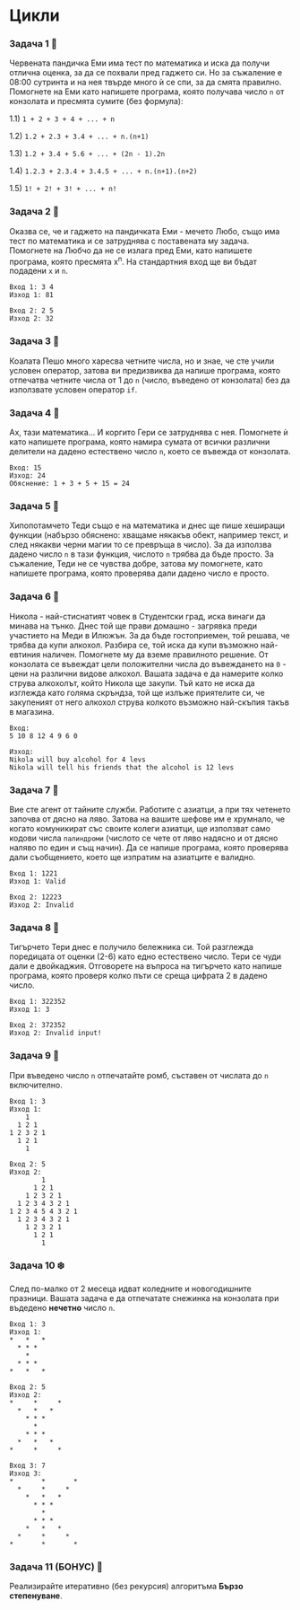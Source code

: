 # Цикли

### Задача 1 :panda_face:	
Червената пандичка Еми има тест по математика и иска да получи отлична оценка, за да се похвали пред гаджето си. Но за съжаление е 08:00 сутринта и на нея твърде много ѝ се спи, за да смята правилно. Помогнете на Еми като напишете  програма, която получава число `n` от конзолата и пресмята сумите (без формула):

1.1) `1 + 2 + 3 + 4 + ... + n`

1.2) `1.2 + 2.3 + 3.4 + ... + n.(n+1)`

1.3) `1.2 + 3.4 + 5.6 + ... + (2n - 1).2n`

1.4) `1.2.3 + 2.3.4 + 3.4.5 + ... + n.(n+1).(n+2)`

1.5) `1! + 2! + 3! + ... + n!`

### Задача 2 :bear:
Оказва се, че и гаджето на пандичката Еми -  мечето Любо, също има тест по математика и се затруднява с поставената му задача. Помогнете на Любчо да не се излага пред Еми, като напишете програма, която пресмята x<sup>n</sup>. На стандартния вход ще ви бъдат подадени `x` и `n`.
```
Вход 1: 3 4
Изход 1: 81

Вход 2: 2 5
Изход 2: 32
```

### Задача 3 :koala:
Коалата Пешо много харесва четните числа, но и знае, че сте учили условен оператор, затова ви предизвиква да напише програма, която отпечатва четните числа от 1 до `n` (число, въведено от конзолата) без да използвате условен оператор `if`.

### Задача 4 :dog:
Ах, тази математика... И коргито Гери се затруднява с нея. Помогнете ѝ като  напишете програма, която намира сумата от всички различни делители на дадено естествено число `n`, което се въвежда от конзолата.

```
Вход: 15
Изход: 24
Обяснение: 1 + 3 + 5 + 15 = 24
```

### Задача 5 :hippopotamus:
Хипопотамчето Теди също е на математика и днес ще пише хеширащи функции (набързо обяснено: хващаме някакъв обект, например текст, и след някакви черни магии то се превръща в число). За да използва дадено число `n` в тази функция, числото `n` трябва да бъде просто. За съжаление, Теди не се чувства добре, затова му помогнете, като напишете програма, която проверява дали дадено число е просто.

### Задача 6 :tumbler_glass:	
Никола - най-стиснатият човек в Студентски град, иска винаги да минава на тънко. Днес той ще прави домашно - загрявка преди участието на Меди в Илюжън. За да бъде гостоприемен, той решава, че трябва да купи алкохол. Разбира се, той иска да купи възможно най-евтиния наличен. Помогнете му да вземе правилното решение. От конзолата се въвеждат цели положителни числа до въвеждането на `0` - цени на различни видове алкохол. Вашата задача е да намерите колко струва алкохолът, който Никола ще закупи. Тъй като не иска да изглежда като голяма скръндза, той ще излъже приятелите си, че закупеният от него алкохол струва колкото възможно най-скъпия такъв в магазина.

```
Вход:
5 10 8 12 4 9 6 0

Изход:
Nikola will buy alcohol for 4 levs
Nikola will tell his friends that the alcohol is 12 levs
```

### Задача 7 :bento:	
Вие сте агент от тайните служби. Работите с азиатци, а при тях четенето започва от дясно на ляво. Затова на вашите шефове им е хрумнало, че когато комуникират със своите колеги азиатци, ще използват само кодови числа `палиндроми` (числото се чете от ляво надясно и от дясно наляво по един и същ начин). Да се напише програма, която проверява дали съобщението, което ще изпратим на азиатците е валидно. 
```
Вход 1: 1221
Изход 1: Valid

Вход 2: 12223
Изход 2: Invalid
```

### Задача 8 :tiger:	
Тигърчето Тери днес е получило бележника си. Той разглежда поредицата от оценки (2-6) като едно естествено число. Тери се чуди дали е двойкаджия.  Отговорете на въпроса на тигърчето като  напише програма, която проверя колко пъти се среща цифрата 2 в дадено число.
```
Вход 1: 322352
Изход 1: 3

Вход 2: 372352
Изход 2: Invalid input!
```

### Задача 9 :large_orange_diamond:
При въведено число `n` отпечатайте ромб, съставен от числата до `n` включително.
```
Вход 1: 3
Изход 1:
    1
  1 2 1
1 2 3 2 1
  1 2 1
    1

Вход 2: 5
Изход 2:
        1
      1 2 1
    1 2 3 2 1
  1 2 3 4 3 2 1
1 2 3 4 5 4 3 2 1
  1 2 3 4 3 2 1
    1 2 3 2 1
      1 2 1
        1
```

### Задача 10 :snowflake:
След по-малко от 2 месеца идват коледните и новогодишните празници. Вашата задача е да отпечатате снежинка на конзолата при въдедено <b>нечетно</b> число `n`.
```
Вход 1: 3
Изход 1:
*   *   *
  * * *
    *
  * * *
*   *   *

Вход 2: 5
Изход 2:
*     *     *
  *   *   *
    * * *
      *
    * * *
  *   *   *
*     *     *

Вход 3: 7
Изход 3:
*       *       *
  *     *     *
    *   *   *
      * * *
        *
      * * *
    *   *   *
  *     *     *
*       *       *
```

### Задача 11 (БОНУС) :star2:	
Реализирайте итеративно (без рекурсия) алгоритъма <b>Бързо степенуване</b>.
